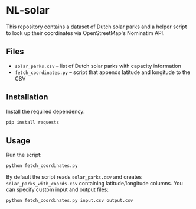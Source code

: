 # NL-solar

This repository contains a dataset of Dutch solar parks and a helper script to look up their coordinates via OpenStreetMap's Nominatim API.

## Files

- `solar_parks.csv` – list of Dutch solar parks with capacity information
- `fetch_coordinates.py` – script that appends latitude and longitude to the CSV

## Installation

Install the required dependency:

```bash
pip install requests
```

## Usage

Run the script:

```bash
python fetch_coordinates.py
```

By default the script reads `solar_parks.csv` and creates `solar_parks_with_coords.csv` containing latitude/longitude columns. You can specify custom input and output files:

```bash
python fetch_coordinates.py input.csv output.csv
```